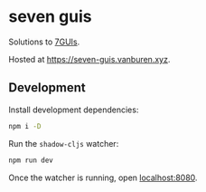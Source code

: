 # seven guis

Solutions to [7GUIs](https://eugenkiss.github.io/7guis/).

Hosted at <https://seven-guis.vanburen.xyz>.

## Development

Install development dependencies:

```sh
npm i -D
```

Run the `shadow-cljs` watcher:

```sh
npm run dev
```

Once the watcher is running, open [localhost:8080](http://localhost:8080).
